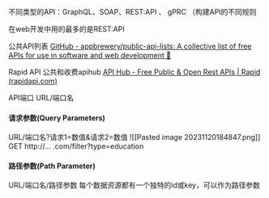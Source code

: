 不同类型的API：GraphQL、SOAP、REST:API 、 gPRC
（构建API的不同规则

在web开发中用的最多的是REST:API

公共API列表
[GitHub - appbrewery/public-api-lists: A collective list of free APIs for use in software and web development 🚀](https://github.com/appbrewery/public-api-lists)

Rapid API 公共和收费apihub
[API Hub - Free Public & Open Rest APIs | Rapid (rapidapi.com)](https://rapidapi.com/hub)

API端口
URL/端口名

#### 请求参数(Query Parameters)
URL/端口名?请求1=数值&请求2=数值
![[Pasted image 20231120184847.png]]
GET http://... .com/filter?type=education

#### 路径参数(Path Parameter)
URL/端口名/路径参数
每个数据资源都有一个独特的id或key，可以作为路径参数
